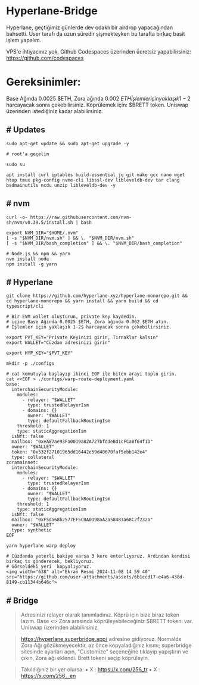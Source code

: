 # Hyperlane-Bridge
Hyperlane, geçtiğimiz günlerde dev odaklı bir airdrop yapacağından bahsetti. User tarafı da uzun süredir şişmekteyken bu tarafta birkaç basit işlem yapalım.

VPS'e ihtiyacınız yok, Github Codespaces üzerinden ücretsiz yapabilirsiniz: https://github.com/codespaces 

# Gereksinimler: 
Base Ağında 0.0025 $ETH, Zora ağında 0.002 $ETH 
İşlemler için yaklaşık 1-2$ harcayacak sonra çekebilirsiniz.
Köprülemek için: $BRETT token. Uniswap üzerinden istediğiniz kadar alabilirsiniz.

## # Updates
```console
sudo apt-get update && sudo apt-get upgrade -y

# root'a geçelim

sudo su

apt install curl iptables build-essential jq git make gcc nano wget htop tmux pkg-config nvme-cli libssl-dev libleveldb-dev tar clang bsdmainutils ncdu unzip libleveldb-dev -y
```

## # nvm
```console
curl -o- https://raw.githubusercontent.com/nvm-sh/nvm/v0.39.5/install.sh | bash

export NVM_DIR="$HOME/.nvm"
[ -s "$NVM_DIR/nvm.sh" ] && \. "$NVM_DIR/nvm.sh"
[ -s "$NVM_DIR/bash_completion" ] && \. "$NVM_DIR/bash_completion"

# Node.js && npm && yarn
nvm install node
npm install -g yarn
```

## # Hyperlane
```console
git clone https://github.com/hyperlane-xyz/hyperlane-monorepo.git && cd hyperlane-monorepo && yarn install && yarn build && cd typescript/cli

# Bir EVM wallet oluşturun, private key kaydedin. 
# içine Base Ağında 0.0025 $ETH, Zora ağında 0.002 $ETH atın. 
# İşlemler için yaklaşık 1-2$ harcayacak sonra çekebilirsiniz.

export PVT_KEY="Private Keyinizi girin, Tırnaklar kalsın"
export WALLET="Cüzdan adresinizi girin"

export HYP_KEY="$PVT_KEY"

mkdir -p ./configs

# cat komutuyla başlayıp ikinci EOF ile biten arayı toplu girin.
cat <<EOF > ./configs/warp-route-deployment.yaml
base:
  interchainSecurityModule:
    modules:
      - relayer: "$WALLET"
        type: trustedRelayerIsm
      - domains: {}
        owner: "$WALLET"
        type: defaultFallbackRoutingIsm
    threshold: 1
    type: staticAggregationIsm
  isNft: false
  mailbox: "0xeA87ae93Fa0019a82A727bfd3eBd1cFCa8f64f1D"
  owner: "$WALLET"
  token: "0x532f27101965dd16442e59d40670faf5ebb142e4"
  type: collateral
zoramainnet:
  interchainSecurityModule:
    modules:
      - relayer: "$WALLET"
        type: trustedRelayerIsm
      - domains: {}
        owner: "$WALLET"
        type: defaultFallbackRoutingIsm
    threshold: 1
    type: staticAggregationIsm
  isNft: false
  mailbox: "0xF5da68b2577EF5C0A0D98aA2a58483a68C2f232a"
  owner: "$WALLET"
  type: synthetic
EOF

yarn hyperlane warp deploy

# Cüzdanda yeterli bakiye varsa 3 kere enterlıyoruz. Ardından kendisi birkaç tx gönderecek, bekliyoruz.
# Görseldeki yeri  kopyalıyoruz.
<img width="638" alt="Ekran Resmi 2024-11-08 14 59 40" src="https://github.com/user-attachments/assets/6b1ccd17-e4a6-438d-8149-cb11344b646c">

```

## # Bridge
> Adresinizi relayer olarak tanımladınız. Köprü için bize biraz token lazım.
> Base <> Zora arasında köprüleyebileceğiniz $BRETT tokenı var. Uniswap üzerinden alabilirsiniz.

> https://hyperlane.superbridge.app/ adresine gidiyoruz. Normalde Zora Ağı gözükmeyecektir, az önce kopyaladığınız kısmı; superbridge sitesinde ayarları açın, "Customize" seçeneğine tıklayıp yapıştırın ve çıkın, Zora ağı eklendi. Brett tokeni seçip köprüleyin.

> Takıldığınız bir yer olursa: ▪️ X : https://x.com/256_tr ▪️ X : https://x.com/256__en
